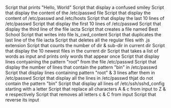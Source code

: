 Script that prints "Hello, World"
Script that display a confused smiley
Script that display the content of the /etc/passwd file
Script that display the content of /etc/passwd and /etc/hosts
Script that display the last 10 lines of /etc/passwd
Script that display the first 10 lines of /etc/passwd
Script that display the third line of the file iacta
Script that creates a file named Best School
Script that writes into file ls_cwd_content
Script that duplicates the last line of the file iacta
Script that deletes all the regular files with .js extension
Script that counts the number of dir & sub-dir in current dir
Script that display the 10 newest files in the current dir
Script that takes a list of words as input and prints only words that appear once
Script that display lines contyaining the pattern "root" from the file /etc/passwd
Script that display the number of lines that contain the pattern "bin" in /etc/passwd
Script that display lines containing pattern "root" & 3 lines after them in /etc/passwd
Script that display all the lines in /etc/passwd thjat do not contain the pattern "bin"
Script that display all lines of /etc/ssh/sshd_config starting with a letter
Script that replace all characters A & c from input to Z & e respectively
Script that removes all letters c & C from input
Script that reverse its input
